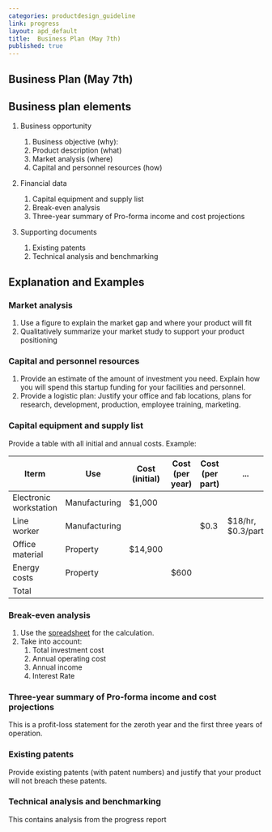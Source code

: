 ```yaml
---
categories: productdesign_guideline
link: progress
layout: apd_default
title:  Business Plan (May 7th)
published: true
---
```

## Business Plan (May 7th)

## Business plan elements

  1. Business opportunity
      1. Business objective (why): 
      2. Product description (what)
      3. Market analysis (where)
      4. Capital and personnel resources (how)
    
  2. Financial data
      1. Capital equipment and supply list 
      2. Break-even analysis 
      3. Three-year summary of Pro-forma income and cost projections 
    
  3. Supporting documents
      1. Existing patents
      2. Technical analysis and benchmarking
      
## Explanation and Examples

### Market analysis

1. Use a figure to explain the market gap and where your product will fit
2. Qualitatively summarize your market study to support your product positioning

### Capital and personnel resources

1. Provide an estimate of the amount of investment you need. Explain how you will spend
this startup funding for your facilities and personnel.
2. Provide a logistic plan: Justify your office and fab locations, plans for research, 
development, production, employee training, marketing.

### Capital equipment and supply list

Provide a table with all initial and annual costs. Example:

| Iterm | Use | Cost (initial) | Cost (per year) | Cost (per part) | ... |
| ----  | --- | -------------- | --------------- | --------------- | --- |
| Electronic workstation | Manufacturing | $1,000 | | | |
| Line worker | Manufacturing | | | $0.3 | $18/hr, $0.3/part|
| Office material | Property | $14,900 | | | |
| Energy costs | Property | | $600 | | | |
| Total | | | | | |

### Break-even analysis

1. Use the [spreadsheet][1] for the calculation.
2. Take into account:
    1. Total investment cost
    2. Annual operating cost
    3. Annual income
    4. Interest Rate
    
### Three-year summary of Pro-forma income and cost projections
This is a profit-loss statement for the zeroth year and the first three years of operation.

### Existing patents
Provide existing patents (with patent numbers) and justify that your product will not breach these
patents.

### Technical analysis and benchmarking
This contains analysis from the progress report

[1]: https://docs.google.com/spreadsheets/d/1sCL38r9I73seXU7IXAj6VPdroeFTddfsGBVgFXyvBMA/edit#gid=428714885